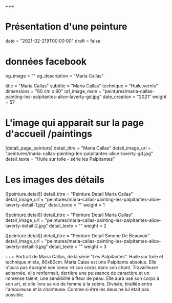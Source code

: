 +++
# Présentation d'une peinture
date = "2021-02-219T00:00:00"
draft = false

# données facebook
og_image = ""
og_description = "Maria Callas"

title = "Maria Callas"
subtitle = "Maria Callas"
technique = "Huile,vernis"
dimensions = "80 cm x 80"
url_image_main = "peintures/maria-callas-painting-les-palpitantes-alice-laverty-gd.jpg"
date_creation = "2021"
weight = 57

# L'image qui apparait sur la page d'accueil /paintings
[detail_page_peinture]
detail_titre = "Maria Callas"
detail_image_url = "peintures/maria-callas-painting-les-palpitantes-alice-laverty-gd.jpg"
detail_texte = "Huile sur toile - série les Palpitantes"

# Les images des détails
[[peinture.detail]]
detail_titre = "Peinture Detail Maria Callas"
detail_image_url = "peintures/maria-callas-painting-les-palpitantes-alice-laverty-detail-1.jpg"
detail_texte = ""
weight = 1

[[peinture.detail]]
detail_titre = "Peinture Detail Maria Callas"
detail_image_url = "peintures/maria-callas-painting-les-palpitantes-alice-laverty-detail-2.jpg"
detail_texte = ""
weight = 2

[[peinture.detail]]
detail_titre = "Peinture Detail Simone De Beauvoir"
detail_image_url = "peintures/maria-callas-painting-les-palpitantes-alice-laverty-detail-3.jpg"
detail_texte = ""
weight = 3

+++
Portrait de Maria Callas, de la série "Les Palpitantes". Huile sur toile et technique mixte, 80x80cm.
Maria Calas est une Palpitante absolue. Elle n'aura pas épargné son coeur et son corps dans son chant. Travailleuse acharnée, elle renfermait, derrière une puissance de caractère et un immense talent, une sensibilité à fleur de peau. Elle aura usé son corps à son art, et elle livra sa vie de femme à la scène. Divisée, tiraillée entre l'amoureuse et la chanteuse. Comme si être les deux ne lui était pas possible.
